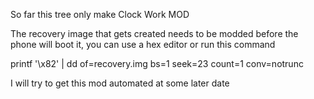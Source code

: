 So far this tree only make Clock Work MOD

The recovery image that gets created needs to be modded before the phone will boot it, you can use a hex editor or run this command

printf '\x82\' | dd of=recovery.img bs=1 seek=23 count=1 conv=notrunc

I will try to get this mod automated at some later date


